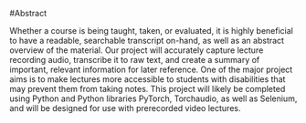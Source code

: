 #Abstract   

Whether a course is being taught, taken, or evaluated, it is highly beneficial to have a readable, searchable transcript on-hand, as well as an abstract overview of the material. Our project will accurately capture lecture recording audio, transcribe it to raw text, and create a summary of important, relevant information for later reference. One of the major project aims is to make lectures more accessible to students with disabilities that may prevent them from taking notes. This project will likely be completed using Python and Python libraries PyTorch, Torchaudio, as well as Selenium, and will be designed for use with prerecorded video lectures.
